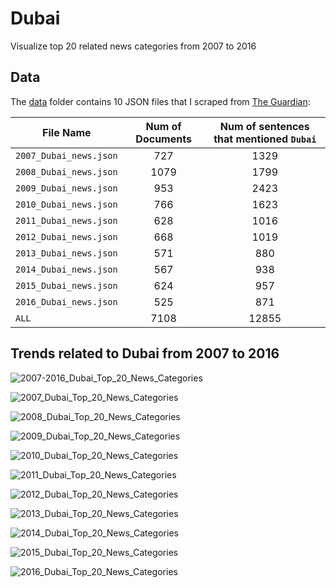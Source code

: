 # Dubai

Visualize top 20 related news categories from 2007 to 2016

## Data

The [data](https://github.com/letitbevi/your-next-city/tree/master/MiddleEast/Dubai/data) folder contains 10 JSON files that I scraped from [The Guardian](https://www.theguardian.com/):

| File Name        | Num of Documents  |  Num of sentences that mentioned `Dubai` |
| ------------- |:-------------:|:-----:|
| `2007_Dubai_news.json`  | 727 | 1329 |
| `2008_Dubai_news.json`  | 1079 | 1799 |
| `2009_Dubai_news.json`  | 953 | 2423 |
| `2010_Dubai_news.json`  | 766 | 1623 |
| `2011_Dubai_news.json`  | 628 | 1016 |
| `2012_Dubai_news.json`  | 668 | 1019 |
| `2013_Dubai_news.json`  | 571 | 880 |
| `2014_Dubai_news.json`  | 567 | 938 |
| `2015_Dubai_news.json`  | 624 | 957 |
| `2016_Dubai_news.json`  | 525 | 871 |
| `ALL`  | 7108 | 12855 |

## Trends related to Dubai from 2007 to 2016

![2007-2016_Dubai_Top_20_News_Categories](https://github.com/letitbevi/your-next-city/blob/master/MiddleEast/Dubai/fig/2007-2016_Dubai_Top_20_News_Categories.png)

![2007_Dubai_Top_20_News_Categories](https://github.com/letitbevi/your-next-city/blob/master/MiddleEast/Dubai/fig/2007_Dubai_Top_20_News_Categories.png)

![2008_Dubai_Top_20_News_Categories](https://github.com/letitbevi/your-next-city/blob/master/MiddleEast/Dubai/fig/2008_Dubai_Top_20_News_Categories.png)

![2009_Dubai_Top_20_News_Categories](https://github.com/letitbevi/your-next-city/blob/master/MiddleEast/Dubai/fig/2009_Dubai_Top_20_News_Categories.png)

![2010_Dubai_Top_20_News_Categories](https://github.com/letitbevi/your-next-city/blob/master/MiddleEast/Dubai/fig/2010_Dubai_Top_20_News_Categories.png)

![2011_Dubai_Top_20_News_Categories](https://github.com/letitbevi/your-next-city/blob/master/MiddleEast/Dubai/fig/2011_Dubai_Top_20_News_Categories.png)

![2012_Dubai_Top_20_News_Categories](https://github.com/letitbevi/your-next-city/blob/master/MiddleEast/Dubai/fig/2012_Dubai_Top_20_News_Categories.png)

![2013_Dubai_Top_20_News_Categories](https://github.com/letitbevi/your-next-city/blob/master/MiddleEast/Dubai/fig/2013_Dubai_Top_20_News_Categories.png)

![2014_Dubai_Top_20_News_Categories](https://github.com/letitbevi/your-next-city/blob/master/MiddleEast/Dubai/fig/2014_Dubai_Top_20_News_Categories.png)

![2015_Dubai_Top_20_News_Categories](https://github.com/letitbevi/your-next-city/blob/master/MiddleEast/Dubai/fig/2015_Dubai_Top_20_News_Categories.png)

![2016_Dubai_Top_20_News_Categories](https://github.com/letitbevi/your-next-city/blob/master/MiddleEast/Dubai/fig/2016_Dubai_Top_20_News_Categories.png)

